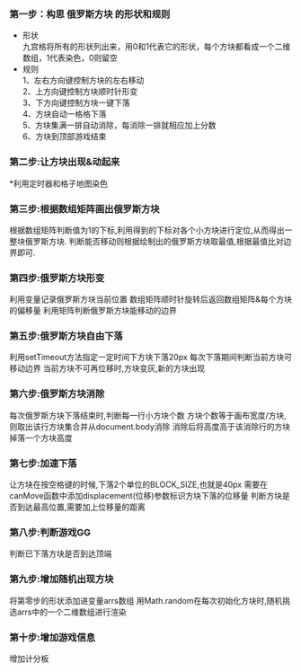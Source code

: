
### 第一步：构思 俄罗斯方块 的形状和规则
* 形状<br/>
九宫格将所有的形状列出来，用0和1代表它的形状，每个方块都看成一个二维数组，1代表染色，0则留空<br/>
* 规则<br/>
  1、左右方向键控制方块的左右移动<br/>
  2、上方向键控制方块顺时针形变<br/>
  3、下方向键控制方块一键下落<br/>
  4、方块自动一格格下落<br/>
  5、方块集满一排自动消除，每消除一排就相应加上分数<br/>
  6、方块到顶部游戏结束
 ### 第二步:让方块出现&动起来
 *利用定时器和格子地图染色
### 第三步:根据数组矩阵画出俄罗斯方块
根据数组矩阵判断值为1的下标,利用得到的下标对各个小方块进行定位,从而得出一整块俄罗斯方块.
判断能否移动则根据绘制出的俄罗斯方块取最值,根据最值比对边界即可. 

### 第四步:俄罗斯方块形变
利用变量记录俄罗斯方块当前位置
数组矩阵顺时针旋转后返回数组矩阵&每个方块的偏移量
利用矩阵判断俄罗斯方块能移动的边界 
### 第五步:俄罗斯方块自由下落
利用setTimeout方法指定一定时间下方块下落20px
每次下落期间判断当前方块可移动边界
当前方块不可再位移时,方块变灰,新的方块出现
### 第六步:俄罗斯方块消除
每次俄罗斯方块下落结束时,判断每一行小方块个数
方块个数等于画布宽度/方块,则取出该行方块集合并从document.body消除
消除后将高度高于该消除行的方块掉落一个方块高度 
### 第七步:加速下落
让方块在按空格键的时候,下落2个单位的BLOCK_SIZE,也就是40px
需要在canMove函数中添加displacement(位移)参数标识方块下落的位移量
判断方块是否到达最高位置,需要加上位移量的距离
### 第八步:判断游戏GG
判断已下落方块是否到达顶端
### 第九步:增加随机出现方块
将第零步的形状添加进变量arrs数组
用Math.random在每次初始化方块时,随机挑选arrs中的一个二维数组进行渲染
### 第十步:增加游戏信息
增加计分板
